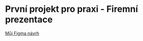 # První projekt pro praxi - Firemní prezentace

[Můj Figma návrh](https://www.figma.com/file/x7grqKdhrFtGRTE5JDA2Zn/Fu%C4%8D%C3%ADkov%C3%A1_L3---4P-projekt?node-id=0%3A1&t=ABsJWfEupdeK8Qzv-1)
